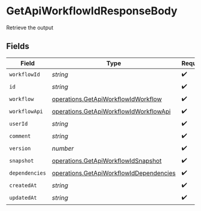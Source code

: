 # GetApiWorkflowIdResponseBody

Retrieve the output


## Fields

| Field                                                                                              | Type                                                                                               | Required                                                                                           | Description                                                                                        |
| -------------------------------------------------------------------------------------------------- | -------------------------------------------------------------------------------------------------- | -------------------------------------------------------------------------------------------------- | -------------------------------------------------------------------------------------------------- |
| `workflowId`                                                                                       | *string*                                                                                           | :heavy_check_mark:                                                                                 | N/A                                                                                                |
| `id`                                                                                               | *string*                                                                                           | :heavy_check_mark:                                                                                 | N/A                                                                                                |
| `workflow`                                                                                         | [operations.GetApiWorkflowIdWorkflow](../../models/operations/getapiworkflowidworkflow.md)         | :heavy_check_mark:                                                                                 | N/A                                                                                                |
| `workflowApi`                                                                                      | [operations.GetApiWorkflowIdWorkflowApi](../../models/operations/getapiworkflowidworkflowapi.md)   | :heavy_check_mark:                                                                                 | N/A                                                                                                |
| `userId`                                                                                           | *string*                                                                                           | :heavy_check_mark:                                                                                 | N/A                                                                                                |
| `comment`                                                                                          | *string*                                                                                           | :heavy_check_mark:                                                                                 | N/A                                                                                                |
| `version`                                                                                          | *number*                                                                                           | :heavy_check_mark:                                                                                 | N/A                                                                                                |
| `snapshot`                                                                                         | [operations.GetApiWorkflowIdSnapshot](../../models/operations/getapiworkflowidsnapshot.md)         | :heavy_check_mark:                                                                                 | N/A                                                                                                |
| `dependencies`                                                                                     | [operations.GetApiWorkflowIdDependencies](../../models/operations/getapiworkflowiddependencies.md) | :heavy_check_mark:                                                                                 | N/A                                                                                                |
| `createdAt`                                                                                        | *string*                                                                                           | :heavy_check_mark:                                                                                 | N/A                                                                                                |
| `updatedAt`                                                                                        | *string*                                                                                           | :heavy_check_mark:                                                                                 | N/A                                                                                                |